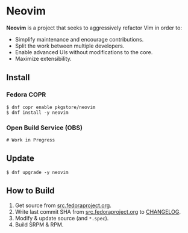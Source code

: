 # Neovim

**Neovim** is a project that seeks to aggressively refactor Vim in order to:

- Simplify maintenance and encourage contributions.
- Split the work between multiple developers.
- Enable advanced UIs without modifications to the core.
- Maximize extensibility.

## Install

### Fedora COPR

```
$ dnf copr enable pkgstore/neovim
$ dnf install -y neovim
```

### Open Build Service (OBS)

```
# Work in Progress
```

## Update

```
$ dnf upgrade -y neovim
```

## How to Build

1. Get source from [src.fedoraproject.org](https://src.fedoraproject.org/rpms/neovim).
2. Write last commit SHA from [src.fedoraproject.org](https://src.fedoraproject.org/rpms/neovim) to [CHANGELOG](CHANGELOG).
3. Modify & update source (and `*.spec`).
4. Build SRPM & RPM.
